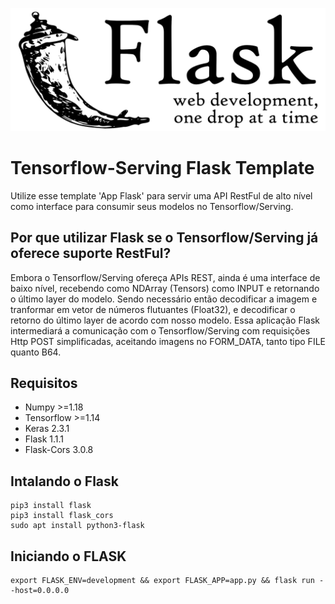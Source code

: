 ![IMG](../images/flask_tit.png)

# Tensorflow-Serving Flask Template
Utilize esse template 'App Flask' para servir uma API RestFul de alto nível como interface para consumir seus modelos no Tensorflow/Serving.

## Por que utilizar Flask se o Tensorflow/Serving já oferece suporte RestFul?
Embora o Tensorflow/Serving ofereça APIs REST, ainda é uma interface de baixo nível, recebendo como NDArray (Tensors) como INPUT e retornando o último layer do modelo. Sendo necessário então decodificar a imagem e tranformar em vetor de números flutuantes (Float32), e decodificar o retorno do último layer de acordo com nosso modelo.
Essa aplicação Flask intermediará a comunicação com o Tensorflow/Serving com requisições Http POST simplificadas, aceitando imagens no FORM_DATA, tanto tipo FILE quanto B64.

## Requisitos
* Numpy >=1.18
* Tensorflow >=1.14
* Keras 2.3.1
* Flask 1.1.1
* Flask-Cors 3.0.8

## Intalando o Flask
```
pip3 install flask
pip3 install flask_cors
sudo apt install python3-flask
```

## Iniciando o FLASK
```
export FLASK_ENV=development && export FLASK_APP=app.py && flask run --host=0.0.0.0
```
